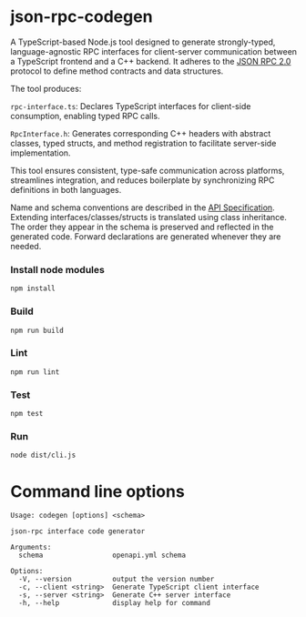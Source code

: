 # json-rpc-codegen

A TypeScript-based Node.js tool designed to generate strongly-typed, language-agnostic RPC interfaces for client-server communication between a TypeScript frontend and a C++ backend. It adheres to the [JSON RPC 2.0](https://www.jsonrpc.org/specification) protocol to define method contracts and data structures.

The tool produces:

`rpc-interface.ts`: Declares TypeScript interfaces for client-side consumption, enabling typed RPC calls.

`RpcInterface.h`: Generates corresponding C++ headers with abstract classes, typed structs, and method registration to facilitate server-side implementation.

This tool ensures consistent, type-safe communication across platforms, streamlines integration, and reduces boilerplate by synchronizing RPC definitions in both languages.

Name and schema conventions are described in the [API Specification](../api/README.md#name-and-schema-conventions).
Extending interfaces/classes/structs is translated using class inheritance. The order they appear in the schema is preserved and reflected in the generated code. Forward declarations are generated whenever they are needed.

### Install node modules

```
npm install
```

### Build
```
npm run build
```

### Lint
```
npm run lint
```

### Test
```
npm test
```

### Run
```
node dist/cli.js
```

# Command line options
```
Usage: codegen [options] <schema>

json-rpc interface code generator

Arguments:
  schema                 openapi.yml schema

Options:
  -V, --version          output the version number
  -c, --client <string>  Generate TypeScript client interface
  -s, --server <string>  Generate C++ server interface
  -h, --help             display help for command
  ```
